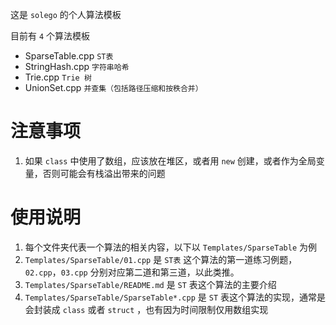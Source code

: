 这是 `solego` 的个人算法模板

目前有 `4` 个算法模板
- SparseTable.cpp        `ST表`
- StringHash.cpp         `字符串哈希`
- Trie.cpp               `Trie 树`
- UnionSet.cpp           `并查集（包括路径压缩和按秩合并）`

# 注意事项

1. 如果 `class` 中使用了数组，应该放在堆区，或者用 `new` 创建，或者作为全局变量，否则可能会有栈溢出带来的问题

# 使用说明
1. 每个文件夹代表一个算法的相关内容，以下以 `Templates/SparseTable` 为例
2. `Templates/SparseTable/01.cpp` 是 `ST表` 这个算法的第一道练习例题，`02.cpp`，`03.cpp` 分别对应第二道和第三道，以此类推。
3. `Templates/SparseTable/README.md` 是 `ST` 表这个算法的主要介绍
4. `Templates/SparseTable/SparseTable*.cpp` 是 `ST` 表这个算法的实现，通常是会封装成 `class` 或者 `struct` ，也有因为时间限制仅用数组实现 